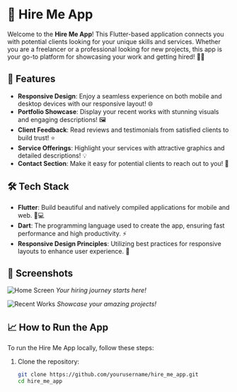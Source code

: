 # 🚀 Hire Me App

Welcome to the **Hire Me App**! This Flutter-based application connects you with potential clients looking for your unique skills and services. Whether you are a freelancer or a professional looking for new projects, this app is your go-to platform for showcasing your work and getting hired! 💼✨

## 📱 Features

- **Responsive Design**: Enjoy a seamless experience on both mobile and desktop devices with our responsive layout! 🌐
- **Portfolio Showcase**: Display your recent works with stunning visuals and engaging descriptions! 🖼️
- **Client Feedback**: Read reviews and testimonials from satisfied clients to build trust! ⭐
- **Service Offerings**: Highlight your services with attractive graphics and detailed descriptions! 💡
- **Contact Section**: Make it easy for potential clients to reach out to you! 📧

## 🛠️ Tech Stack

- **Flutter**: Build beautiful and natively compiled applications for mobile and web. 📱💻
- **Dart**: The programming language used to create the app, ensuring fast performance and high productivity. ⚡
- **Responsive Design Principles**: Utilizing best practices for responsive layouts to enhance user experience. 📐

## 🎨 Screenshots

![Home Screen](assets/images/home_screen.png)
*Your hiring journey starts here!*

![Recent Works](assets/images/recent_works.png)
*Showcase your amazing projects!*

## 📈 How to Run the App

To run the Hire Me App locally, follow these steps:

1. Clone the repository:
   ```bash
   git clone https://github.com/yourusername/hire_me_app.git
   cd hire_me_app
